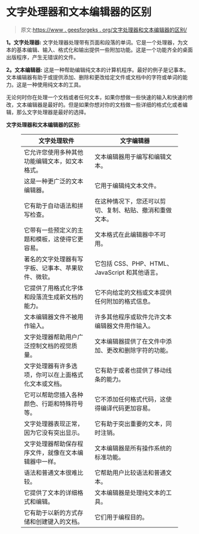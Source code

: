 # 文字处理器和文本编辑器的区别

> 原文:[https://www . geesforgeks . org/文字处理器和文本编辑器的区别/](https://www.geeksforgeeks.org/difference-between-word-processor-and-text-editor/)

**1。文字处理器:**
文字处理器处理带有页面和段落的单词。它是一个处理器，为文本的基本编辑、输入、格式化和输出提供一些附加功能。这是一个功能齐全的桌面出版程序，产生无错误的文件。

**2。文本编辑器:**
这是一种帮助编辑纯文本的计算机程序。最好的例子是记事本。文本编辑器有助于或提供添加、删除和更改给定文件或文档中的字符或单词的能力。这是一种使用纯文本的工具。

无论何时你在处理一个文档或者任何文本，如果你想做一些快速的输入和快速的修改，文本编辑器是最好的。但是如果你想对你的文档做一些详细的格式化或者编辑，那么文字处理器是最好的选择。

**文字处理器和文本编辑器的区别:**

<figure class="table">

| 文字处理软件 | 文字编辑器 |
| --- | --- |
| 它允许您使用多种其他功能编辑文本，如文本格式。 | 文本编辑器用于编写和编辑文本。 |
| 这是一种更广泛的文本编辑器。 | 它用于编辑纯文本文件。 |
| 它有助于自动语法和拼写检查。 | 在这种情况下，您还可以剪切、复制、粘贴、撤消和重做文本。 |
| 它带有一些预定义的主题和模板，这使得它更容易。 | 文本格式在此编辑器中不可用。 |
| 著名的文字处理器有写字板、记事本、苹果软件、微软。 | 它包括 CSS、PHP、HTML、JavaScript 和其他语言。 |
| 它提供了用格式化字体和段落流生成新文档的能力。 | 它不向给定的文档或文本提供任何附加的格式信息。 |
| 文本编辑器文件不被用作输入。 | 许多其他程序或软件允许文本编辑器文件用作输入。 |
| 文字处理器帮助用户广泛控制文档的视觉质量。 | 文本编辑器提供了在文件中添加、更改和删除字符的功能。 |
| 文字处理器有许多选项，你可以在上面格式化文本或文档。 | 它有助于或者也提供了移动线条的能力。 |
| 它可以帮助您插入各种颜色、行距和特殊符号等。 | 它不添加任何格式代码，这使得编译代码更加容易。 |
| 文字处理器表现正常，因为它没有突出显示。 | 它有助于突出重要的文本，同时注销。 |
| 文字处理器帮助保存程序文件，就像在文本编辑器中一样。 | 文本编辑器是所有操作系统的标准功能。 |
| 语法和普通文本很难比较。 | 它帮助用户比较语法和普通文本。 |
| 它提供了文本的详细格式和编辑。 | 文本编辑器是处理纯文本的工具。 |
| 它有助于以新的方式存储和创建键入的文档。 | 它们用于编程目的。 |

</figure>